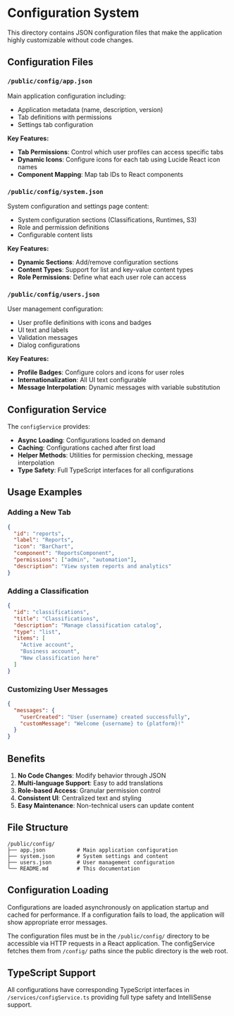 # Configuration System

This directory contains JSON configuration files that make the application highly customizable without code changes.

## Configuration Files

### `/public/config/app.json`
Main application configuration including:
- Application metadata (name, description, version)
- Tab definitions with permissions
- Settings tab configuration

**Key Features:**
- **Tab Permissions**: Control which user profiles can access specific tabs
- **Dynamic Icons**: Configure icons for each tab using Lucide React icon names
- **Component Mapping**: Map tab IDs to React components

### `/public/config/system.json`
System configuration and settings page content:
- System configuration sections (Classifications, Runtimes, S3)
- Role and permission definitions
- Configurable content lists

**Key Features:**
- **Dynamic Sections**: Add/remove configuration sections
- **Content Types**: Support for list and key-value content types
- **Role Permissions**: Define what each user role can access

### `/public/config/users.json`
User management configuration:
- User profile definitions with icons and badges
- UI text and labels
- Validation messages
- Dialog configurations

**Key Features:**
- **Profile Badges**: Configure colors and icons for user roles
- **Internationalization**: All UI text configurable
- **Message Interpolation**: Dynamic messages with variable substitution

## Configuration Service

The `configService` provides:
- **Async Loading**: Configurations loaded on demand
- **Caching**: Configurations cached after first load
- **Helper Methods**: Utilities for permission checking, message interpolation
- **Type Safety**: Full TypeScript interfaces for all configurations

## Usage Examples

### Adding a New Tab
```json
{
  "id": "reports",
  "label": "Reports",
  "icon": "BarChart",
  "component": "ReportsComponent",
  "permissions": ["admin", "automation"],
  "description": "View system reports and analytics"
}
```

### Adding a Classification
```json
{
  "id": "classifications",
  "title": "Classifications",
  "description": "Manage classification catalog",
  "type": "list",
  "items": [
    "Active account",
    "Business account",
    "New classification here"
  ]
}
```

### Customizing User Messages
```json
{
  "messages": {
    "userCreated": "User {username} created successfully",
    "customMessage": "Welcome {username} to {platform}!"
  }
}
```

## Benefits

1. **No Code Changes**: Modify behavior through JSON
2. **Multi-language Support**: Easy to add translations
3. **Role-based Access**: Granular permission control
4. **Consistent UI**: Centralized text and styling
5. **Easy Maintenance**: Non-technical users can update content

## File Structure
```
/public/config/
├── app.json          # Main application configuration
├── system.json       # System settings and content
├── users.json        # User management configuration
└── README.md         # This documentation
```

## Configuration Loading

Configurations are loaded asynchronously on application startup and cached for performance. If a configuration fails to load, the application will show appropriate error messages.

The configuration files must be in the `/public/config/` directory to be accessible via HTTP requests in a React application. The configService fetches them from `/config/` paths since the public directory is the web root.

## TypeScript Support

All configurations have corresponding TypeScript interfaces in `/services/configService.ts` providing full type safety and IntelliSense support.